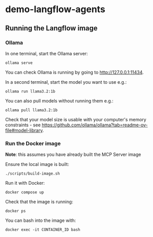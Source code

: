 # demo-langflow-agents

## Running the Langflow image

### Ollama
In one terminal, start the Ollama server:
```
ollama serve
```
You can check Ollama is running by going to http://127.0.0.1:11434.

In a second terminal, start the model you want to use e.g.:
```
ollama run llama3.2:1b 
```

You can also pull models without running them e.g.:
```
ollama pull llama3.2:1b
```

Check that your model size is usable with your computer's memory constraints - see https://github.com/ollama/ollama?tab=readme-ov-file#model-library.

### Run the Docker image
**Note**: this assumes you have already built the MCP Server image

Ensure the local image is built:
```
./scripts/build-image.sh
```

Run it with Docker:
```
docker compose up
```

Check that the image is running:
```
docker ps
```

You can bash into the image with:
```
docker exec -it CONTAINER_ID bash
```
